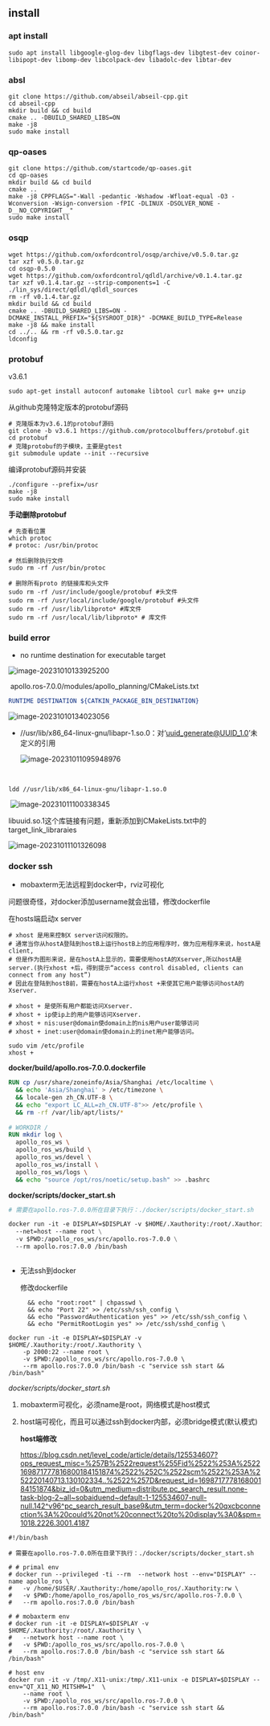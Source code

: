 ## install

### apt install

```shell
sudo apt install libgoogle-glog-dev libgflags-dev libgtest-dev coinor-libipopt-dev libomp-dev libcolpack-dev libadolc-dev libtar-dev
```



### absl

```shell
git clone https://github.com/abseil/abseil-cpp.git
cd abseil-cpp
mkdir build && cd build
cmake .. -DBUILD_SHARED_LIBS=ON
make -j8
sudo make install
```



### qp-oases

```shell
git clone https://github.com/startcode/qp-oases.git
cd qp-oases
mkdir build && cd build
cmake ..
make -j8 CPPFLAGS="-Wall -pedantic -Wshadow -Wfloat-equal -O3 -Wconversion -Wsign-conversion -fPIC -DLINUX -DSOLVER_NONE -D__NO_COPYRIGHT__"
sudo make install
```



### osqp

```shell
wget https://github.com/oxfordcontrol/osqp/archive/v0.5.0.tar.gz
tar xzf v0.5.0.tar.gz
cd osqp-0.5.0
wget https://github.com/oxfordcontrol/qdldl/archive/v0.1.4.tar.gz
tar xzf v0.1.4.tar.gz --strip-components=1 -C ./lin_sys/direct/qdldl/qdldl_sources
rm -rf v0.1.4.tar.gz
mkdir build && cd build
cmake .. -DBUILD_SHARED_LIBS=ON -DCMAKE_INSTALL_PREFIX="${SYSROOT_DIR}" -DCMAKE_BUILD_TYPE=Release
make -j8 && make install 
cd ../.. && rm -rf v0.5.0.tar.gz
ldconfig
```



### protobuf

v3.6.1

```shell
sudo apt-get install autoconf automake libtool curl make g++ unzip
```

从github克隆特定版本的protobuf源码

```shell
# 克隆版本为v3.6.1的protobuf源码
git clone -b v3.6.1 https://github.com/protocolbuffers/protobuf.git
cd protobuf
# 克隆protobuf的子模块，主要是gtest
git submodule update --init --recursive
```

编译protobuf源码并安装

```shell
./configure --prefix=/usr
make -j8
sudo make install
```



**手动删除protobuf**

```shell
# 先查看位置
which protoc
# protoc: /usr/bin/protoc

# 然后删除执行文件
sudo rm -rf /usr/bin/protoc

# 删除所有proto 的链接库和头文件
sudo rm -rf /usr/include/google/protobuf #头文件
sudo rm -rf /usr/local/include/google/protobuf #头文件
sudo rm -rf /usr/lib/libproto* #库文件
sudo rm -rf /usr/local/lib/libproto* # 库文件
```



### build error

* no runtime destination for executable target



![image-20231010133925200](D:\Work_Station\Documents\note\apollo\apollo_ros_7.0\images\image-20231010133925200.png)

​	apollo.ros-7.0.0/modules/apollo_planning/CMakeLists.txt

```cmake
RUNTIME DESTINATION ${CATKIN_PACKAGE_BIN_DESTINATION}
```



![image-20231010134023056](D:\Work_Station\Documents\note\apollo\apollo_ros_7.0\images\image-20231010134023056.png)



* //usr/lib/x86_64-linux-gnu/libapr-1.so.0：对‘uuid_generate@UUID_1.0’未定义的引用

  ![image-20231011095948976](D:\Work_Station\Documents\note\apollo\apollo_ros_7.0\images\image-20231011095948976.png)

​	

```shell
ldd //usr/lib/x86_64-linux-gnu/libapr-1.so.0
```

​	![image-20231011100338345](D:\Work_Station\Documents\note\apollo\apollo_ros_7.0\images\image-20231011100338345.png)

​	libuuid.so.1这个库链接有问题，重新添加到CMakeLists.txt中的target_link_libraraies

![image-20231011101326098](D:\Work_Station\Documents\note\apollo\apollo_ros_7.0\images\image-20231011101326098.png)



### docker ssh

*  mobaxterm无法远程到docker中，rviz可视化

  问题很奇怪，对docker添加username就会出错，修改dockerfile

  在hosts端启动x server

  ```shell
  # xhost 是用来控制X server访问权限的。
  # 通常当你从hostA登陆到hostB上运行hostB上的应用程序时，做为应用程序来说，hostA是client,
  # 但是作为图形来说，是在hostA上显示的，需要使用hostA的Xserver,所以hostA是server.(执行xhost +后，得到提示“access control disabled, clients can connect from any host”)
  # 因此在登陆到hostB前，需要在hostA上运行xhost +来使其它用户能够访问hostA的Xserver.
  
  # xhost + 是使所有用户都能访问Xserver.
  # xhost + ip使ip上的用户能够访问Xserver.
  # xhost + nis:user@domain使domain上的nis用户user能够访问
  # xhost + inet:user@domain使domain上的inet用户能够访问。
  
  sudo vim /etc/profile
  xhost +
  ```
  
  

  

  **docker/build/apollo.ros-7.0.0.dockerfile**

  ```dockerfile
  RUN cp /usr/share/zoneinfo/Asia/Shanghai /etc/localtime \
  	&& echo 'Asia/Shanghai' > /etc/timezone \
  	&& locale-gen zh_CN.UTF-8 \
  	&& echo "export LC_ALL=zh_CN.UTF-8">> /etc/profile \
  	&& rm -rf /var/lib/apt/lists/*
  	
  # WORKDIR /
  RUN mkdir log \
  	apollo_ros_ws \
  	apollo_ros_ws/build \
  	apollo_ros_ws/devel \
  	apollo_ros_ws/install \
  	apollo_ros_ws/logs \
  	&& echo "source /opt/ros/noetic/setup.bash" >> .bashrc    
  ```
  
  
  
  **docker/scripts/docker_start.sh**
  
  ```dockerfile
  # 需要在apollo.ros-7.0.0所在目录下执行：./docker/scripts/docker_start.sh
  
  docker run -it -e DISPLAY=$DISPLAY -v $HOME/.Xauthority:/root/.Xauthority \
  	--net=host --name root \
  	-v $PWD:/apollo_ros_ws/src/apollo.ros-7.0.0	\
  	--rm apollo.ros:7.0.0 /bin/bash
  	
  ```




* 无法ssh到docker

  修改dockerfile

  ```cobol
  	&& echo "root:root" | chpasswd \
  	&& echo "Port 22" >> /etc/ssh/ssh_config \
  	&& echo "PasswordAuthentication yes" >> /etc/ssh/ssh_config \
  	&& echo "PermitRootLogin yes" >> /etc/ssh/sshd_config \
  ```

```shell
docker run -it -e DISPLAY=$DISPLAY -v $HOME/.Xauthority:/root/.Xauthority \
 	-p 2000:22 --name root \
	-v $PWD:/apollo_ros_ws/src/apollo.ros-7.0.0	\
	--rm apollo.ros:7.0.0 /bin/bash -c "service ssh start && /bin/bash"
```





*docker/scripts/docker_start.sh*

1. mobaxterm可视化，必须name是root，网络模式是host模式

2. host端可视化，而且可以通过ssh到docker内部，必须bridge模式(默认模式)

   **host端修改**

   https://blog.csdn.net/level_code/article/details/125534607?ops_request_misc=%257B%2522request%255Fid%2522%253A%2522169871777816800184151874%2522%252C%2522scm%2522%253A%252220140713.130102334..%2522%257D&request_id=169871777816800184151874&biz_id=0&utm_medium=distribute.pc_search_result.none-task-blog-2~all~sobaiduend~default-1-125534607-null-null.142^v96^pc_search_result_base9&utm_term=docker%20qxcbconnection%3A%20could%20not%20connect%20to%20display%3A0&spm=1018.2226.3001.4187

```shell
#!/bin/bash

# 需要在apollo.ros-7.0.0所在目录下执行：./docker/scripts/docker_start.sh

# # primal env
# docker run --privileged -ti --rm  --network host --env="DISPLAY" --name apollo_ros \
# 	-v /home/$USER/.Xauthority:/home/apollo_ros/.Xauthority:rw \
# 	-v $PWD:/home/apollo_ros/apollo_ros_ws/src/apollo.ros-7.0.0 \
# 	--rm apollo.ros:7.0.0 /bin/bash

# # mobaxterm env
# docker run -it -e DISPLAY=$DISPLAY -v $HOME/.Xauthority:/root/.Xauthority \
# 	--network host --name root \
# 	-v $PWD:/apollo_ros_ws/src/apollo.ros-7.0.0	\
# 	--rm apollo.ros:7.0.0 /bin/bash -c "service ssh start && /bin/bash"

# host env
docker run -it -v /tmp/.X11-unix:/tmp/.X11-unix -e DISPLAY=$DISPLAY --env="QT_X11_NO_MITSHM=1"	\
	--name root \
	-v $PWD:/apollo_ros_ws/src/apollo.ros-7.0.0	\
	--rm apollo.ros:7.0.0 /bin/bash -c "service ssh start && /bin/bash"
```



